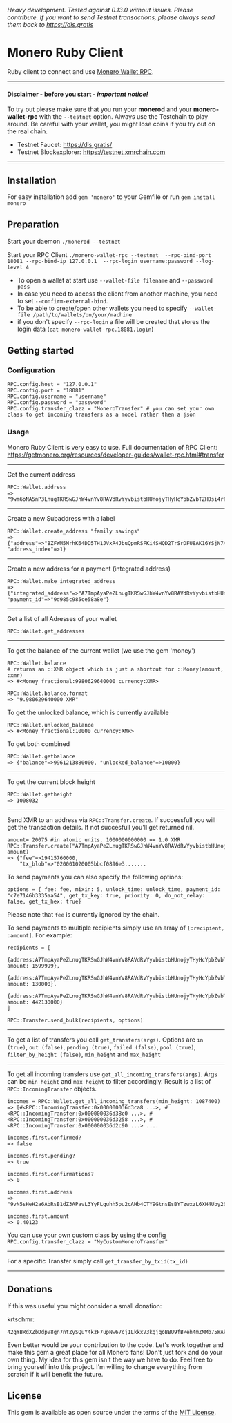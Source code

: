 *Heavy development. Tested against 0.13.0 without issues. Please contribute. If you want to send Testnet transactions, please always send them back to https://dis.gratis*

# Monero Ruby Client

Ruby client to connect and use [Monero Wallet RPC](https://getmonero.org/resources/developer-guides/wallet-rpc.html).


___
#### Disclaimer - before you start - *important notice!*
To try out please make sure that you run your **monerod** and your **monero-wallet-rpc** with the `--testnet` option. Always use the Testchain to play around. Be careful with your wallet, you might lose coins if you try out on the real chain.

- Testnet Faucet: https://dis.gratis/
- Testnet Blockexplorer: https://testnet.xmrchain.com
---




## Installation
For easy installation add `gem 'monero'` to your Gemfile or run `gem install monero`


## Preparation

Start your daemon `./monerod --testnet`

Start your RPC Client `./monero-wallet-rpc --testnet  --rpc-bind-port 18081 --rpc-bind-ip 127.0.0.1  --rpc-login username:password --log-level 4`

- To open a wallet at start use `--wallet-file filename` and `--password pass`
- In case you need to access the client from another machine, you need to set `--confirm-external-bind`.
- To be able to create/open other wallets you need to specify `--wallet-file /path/to/wallets/on/your/machine`
- if you don't specify `--rpc-login` a file will be created that stores the login data (`cat monero-wallet-rpc.18081.login`)

## Getting started

### Configuration
    RPC.config.host = "127.0.0.1"
    RPC.config.port = "18081"
    RPC.config.username = "username"
    RPC.config.password = "password"
    RPC.config.transfer_clazz = "MoneroTransfer" # you can set your own class to get incoming transfers as a model rather then a json


### Usage

Monero Ruby Client is very easy to use. Full documentation of RPC Client: https://getmonero.org/resources/developer-guides/wallet-rpc.html#transfer

___


Get the current address

    RPC::Wallet.address
	=> "9wm6oNA5nP3LnugTKRSwGJhW4vnYv8RAVdRvYyvbistbHUnojyTHyHcYpbZvbTZHDsi4rF1EK5TiYgnCN6FWM9HjTDpKXAE"

___

Create a new Subaddress with a label

    RPC::Wallet.create_address "family savings"
    => {"address"=>"BZFWM5MrhK64DD5TH1JVxR4JbuQpmRSFKi4SHQD2TrSrDFU8AK16YSjN7K8WSfjAfnZeJeskBtkgr73LbPZc4vMbQr3YvHj", "address_index"=>1}

___

Create a new address for a payment (integrated address)

	RPC::Wallet.make_integrated_address
	=> {"integrated_address"=>"A7TmpAyaPeZLnugTKRSwGJhW4vnYv8RAVdRvYyvbistbHUnojyTHyHcYpbZvbTZHDsi4rF1EK5TiYgnCN6FWM9HjfufSYUchQ8hH2R272H",
 	"payment_id"=>"9d985c985ce58a8e"}
  ___

Get a list of all Adresses of your wallet

    RPC::Wallet.get_addresses

___


To get the balance of the current wallet (we use the gem 'money')

    RPC::Wallet.balance
    # returns an ::XMR object which is just a shortcut for ::Money(amount, :xmr)
    => #<Money fractional:9980629640000 currency:XMR>

    RPC::Wallet.balance.format
    => "9.980629640000 XMR"

To get the unlocked balance, which is currently available

    RPC::Wallet.unlocked_balance
    => #<Money fractional:10000 currency:XMR>

To get both combined

    RPC::Wallet.getbalance
    => {"balance"=>9961213880000, "unlocked_balance"=>10000}



___
To get the current block height

    RPC::Wallet.getheight
    => 1008032


___

Send XMR to an address via `RPC::Transfer.create`. If successfull you will get the transaction  details. If not succesfull you'll get returned nil.

    amount= 20075 #in atomic units. 1000000000000 == 1.0 XMR    
    RPC::Transfer.create("A7TmpAyaPeZLnugTKRSwGJhW4vnYv8RAVdRvYyvbistbHUnojyTHyHcYpbZvbTZHDsi4rF1EK5TiYgnCN6FWM9HjfwGRvbCHYCZAaKSzDx", amount)
	=> {"fee"=>19415760000,
 		"tx_blob"=>"020001020005bbcf0896e3.......


To send payments you can also specify the following options:

    options = { fee: fee, mixin: 5, unlock_time: unlock_time, payment_id: "c7e7146b3335aa54", get_tx_key: true, priority: 0, do_not_relay: false, get_tx_hex: true}
Please note that `fee` is currently ignored by the chain.


To send payments to multiple recipients simply use an array of `[:recipient, :amount]`. For example:

    recipients = [
    	{address:A7TmpAyaPeZLnugTKRSwGJhW4vnYv8RAVdRvYyvbistbHUnojyTHyHcYpbZvbTZHDsi4rF1EK5TiYgnCN6FWM9HjfwGRvbCHYCZAaKSzDx amount: 1599999},
    	{address:A7TmpAyaPeZLnugTKRSwGJhW4vnYv8RAVdRvYyvbistbHUnojyTHyHcYpbZvbTZHDsi4rF1EK5TiYgnCN6FWM9Hjftr1RgJ6RM4BMMPLUc amount: 130000},
    	{address:A7TmpAyaPeZLnugTKRSwGJhW4vnYv8RAVdRvYyvbistbHUnojyTHyHcYpbZvbTZHDsi4rF1EK5TiYgnCN6FWM9HjfrgPgAEasYGSVhUdwe amount: 442130000}
    ]

    RPC::Transfer.send_bulk(recipients, options)

___


To get a list of transfers you call `get_transfers(args)`. Options are `in (true)`, `out (false)`, `pending (true)`, `failed (false)`, `pool (true)`, `filter_by_height (false)`, `min_height` and `max_height`

___

To get all incoming transfers use `get_all_incoming_transfers(args)`. Args can be `min_height` and `max_height` to filter accordingly. Result is a list of `RPC::IncomingTransfer` objects.

    incomes = RPC::Wallet.get_all_incoming_transfers(min_height: 1087400)
    => [#<RPC::IncomingTransfer:0x000000036d3ca8 ...>, #<RPC::IncomingTransfer:0x000000036d38c0 ...>, #<RPC::IncomingTransfer:0x000000036d3258 ...>, #<RPC::IncomingTransfer:0x000000036d2c90 ...> ....

    incomes.first.confirmed?
    => false

    incomes.first.pending?
    => true

    incomes.first.confirmations?
    => 0

    incomes.first.address
    => "9vN5sHeH2a6AbRsB1dZ3APavL3YyFLguhh5pu2cAHb4CTY9GtnsEsBYTzwxzL6XH4Uby2Svju8sYvZN7mDMcd6MTKDvBgVR"

    incomes.first.amount
    => 0.40123

You can use your own custom class by using the config `RPC.config.transfer_clazz = "MyCustomMoneroTransfer"`

___

For a specific Transfer simply call `get_transfer_by_txid(tx_id)`

___



## Donations
If this was useful you might consider a small donation:

krtschmr:
```
42gYBRdXZbDdpV8gn7ntZySQuY4kzF7upNw67cj1LkkxV3kgjqoBBU9fBPeh4mZMMb75WAkNisvKdehdiE3g7Awx3JSdd5Y
```

Even better would be your contribution to the code. Let's work together and make this gem a great place for all Monero fans! Don't just fork and do your own thing. My idea for this gem isn't the way we have to do. Feel free to bring yourself into this project. I'm willing to change everything from scratch if it will benefit the future.

## License
This gem is available as open source under the terms of the [MIT
License](https://opensource.org/licenses/MIT).
